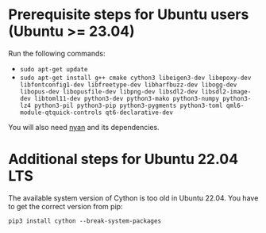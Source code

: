 # Prerequisite steps for Ubuntu users (Ubuntu >= 23.04)

Run the following commands:

 - `sudo apt-get update`
 - `sudo apt-get install g++ cmake cython3 libeigen3-dev libepoxy-dev libfontconfig1-dev libfreetype-dev libharfbuzz-dev libogg-dev libopus-dev libopusfile-dev libpng-dev libsdl2-dev libsdl2-image-dev libtoml11-dev python3-dev python3-mako python3-numpy python3-lz4 python3-pil python3-pip python3-pygments python3-toml qml6-module-qtquick-controls qt6-declarative-dev`

You will also need [nyan](https://github.com/SFTtech/nyan/blob/master/doc/building.md) and its dependencies.

# Additional steps for Ubuntu 22.04 LTS

The available system version of Cython is too old in Ubuntu 22.04. You have to get the correct version
from pip:

```
pip3 install cython --break-system-packages
```
